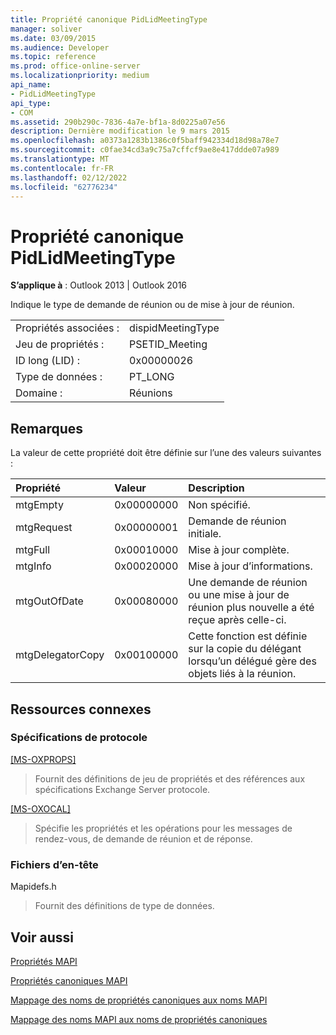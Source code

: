 ```yaml
---
title: Propriété canonique PidLidMeetingType
manager: soliver
ms.date: 03/09/2015
ms.audience: Developer
ms.topic: reference
ms.prod: office-online-server
ms.localizationpriority: medium
api_name:
- PidLidMeetingType
api_type:
- COM
ms.assetid: 290b290c-7836-4a7e-bf1a-8d0225a07e56
description: Dernière modification le 9 mars 2015
ms.openlocfilehash: a0373a1283b1386c0f5baff942334d18d98a78e7
ms.sourcegitcommit: c0fae34cd3a9c75a7cffcf9ae8e417ddde07a989
ms.translationtype: MT
ms.contentlocale: fr-FR
ms.lasthandoff: 02/12/2022
ms.locfileid: "62776234"
---
```

# <a name="pidlidmeetingtype-canonical-property"></a>Propriété canonique PidLidMeetingType

  
  
**S’applique à** : Outlook 2013 | Outlook 2016 
  
Indique le type de demande de réunion ou de mise à jour de réunion.
  
|||
|:-----|:-----|
|Propriétés associées :  <br/> |dispidMeetingType  <br/> |
|Jeu de propriétés :  <br/> |PSETID_Meeting  <br/> |
|ID long (LID) :  <br/> |0x00000026  <br/> |
|Type de données :  <br/> |PT_LONG  <br/> |
|Domaine :  <br/> |Réunions  <br/> |
   
## <a name="remarks"></a>Remarques

La valeur de cette propriété doit être définie sur l’une des valeurs suivantes :
  
|**Propriété**|**Valeur**|**Description**|
|:-----|:-----|:-----|
|mtgEmpty  <br/> |0x00000000  <br/> |Non spécifié. |
|mtgRequest  <br/> |0x00000001  <br/> |Demande de réunion initiale. |
|mtgFull  <br/> |0x00010000  <br/> |Mise à jour complète. |
|mtgInfo  <br/> |0x00020000  <br/> |Mise à jour d’informations. |
|mtgOutOfDate  <br/> |0x00080000  <br/> |Une demande de réunion ou une mise à jour de réunion plus nouvelle a été reçue après celle-ci. |
|mtgDelegatorCopy  <br/> |0x00100000  <br/> |Cette fonction est définie sur la copie du délégant lorsqu’un délégué gère des objets liés à la réunion. |
   
## <a name="related-resources"></a>Ressources connexes

### <a name="protocol-specifications"></a>Spécifications de protocole

[[MS-OXPROPS]](https://msdn.microsoft.com/library/f6ab1613-aefe-447d-a49c-18217230b148%28Office.15%29.aspx)
  
> Fournit des définitions de jeu de propriétés et des références aux spécifications Exchange Server protocole.
    
[[MS-OXOCAL]](https://msdn.microsoft.com/library/09861fde-c8e4-4028-9346-e7c214cfdba1%28Office.15%29.aspx)
  
> Spécifie les propriétés et les opérations pour les messages de rendez-vous, de demande de réunion et de réponse.
    
### <a name="header-files"></a>Fichiers d’en-tête

Mapidefs.h
  
> Fournit des définitions de type de données.
    
## <a name="see-also"></a>Voir aussi



[Propriétés MAPI](mapi-properties.md)
  
[Propriétés canoniques MAPI](mapi-canonical-properties.md)
  
[Mappage des noms de propriétés canoniques aux noms MAPI](mapping-canonical-property-names-to-mapi-names.md)
  
[Mappage des noms MAPI aux noms de propriétés canoniques](mapping-mapi-names-to-canonical-property-names.md)

